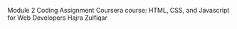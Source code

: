 Module 2 Coding Assignment
Coursera course: HTML, CSS, and Javascript for Web Developers
Hajra Zulfiqar